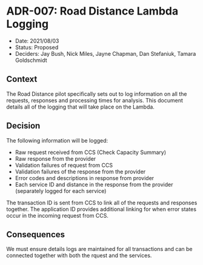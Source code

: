 # ADR-007: Road Distance Lambda Logging

* Date: 2021/08/03
* Status: Proposed
* Deciders: Jay Bush, Nick Miles, Jayne Chapman, Dan Stefaniuk, Tamara Goldschmidt

## Context

The Road Distance pilot specifically sets out to log information on all the requests, responses and processing times for analysis. This document details all of the logging that will take place on the Lambda.

## Decision

The following information will be logged:
* Raw request received from CCS (Check Capacity Summary)
* Raw response from the provider
* Validation failures of request from CCS
* Validation failures of the response from the provider
* Error codes and descriptions in response from provider
* Each service ID and distance in the response from the provider (separately logged for each service)

The transaction ID is sent from CCS to link all of the requests and responses together. The application ID provides additional linking for when error states occur in the incoming request from CCS.

## Consequences

We must ensure details logs are maintained for all transactions and can be connected together with both the rquest and the services.
